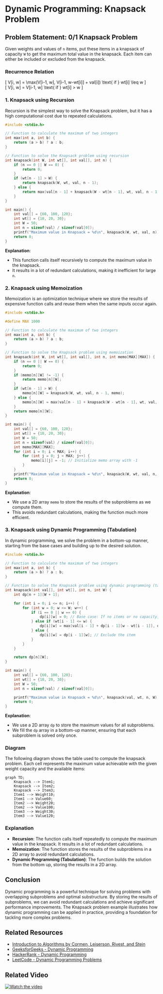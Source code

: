 # Dynamic Programming: Knapsack Problem

## Problem Statement: 0/1 Knapsack Problem

Given weights and values of `n` items, put these items in a knapsack of capacity `W` to get the maximum total value in the knapsack. Each item can either be included or excluded from the knapsack.

### Recurrence Relation

\[ V[i, w] = \max(V[i-1, w], V[i-1, w-wt[i]] + val[i]) \text{ if } wt[i] \leq w \]  
\[ V[i, w] = V[i-1, w] \text{ if } wt[i] > w \]

### 1. Knapsack using Recursion

Recursion is the simplest way to solve the Knapsack problem, but it has a high computational cost due to repeated calculations.

```c
#include <stdio.h>

// Function to calculate the maximum of two integers
int max(int a, int b) {
    return (a > b) ? a : b;
}

// Function to solve the Knapsack problem using recursion
int knapsack(int W, int wt[], int val[], int n) {
    if (n == 0 || W == 0) {
        return 0;
    }
    if (wt[n - 1] > W) {
        return knapsack(W, wt, val, n - 1);
    } else {
        return max(val[n - 1] + knapsack(W - wt[n - 1], wt, val, n - 1), knapsack(W, wt, val, n - 1));
    }
}

int main() {
    int val[] = {60, 100, 120};
    int wt[] = {10, 20, 30};
    int W = 50;
    int n = sizeof(val) / sizeof(val[0]);
    printf("Maximum value in Knapsack = %d\n", knapsack(W, wt, val, n));
    return 0;
}
```

**Explanation**:
- This function calls itself recursively to compute the maximum value in the knapsack.
- It results in a lot of redundant calculations, making it inefficient for large `n`.

### 2. Knapsack using Memoization

Memoization is an optimization technique where we store the results of expensive function calls and reuse them when the same inputs occur again.

```c
#include <stdio.h>

#define MAX 1000

// Function to calculate the maximum of two integers
int max(int a, int b) {
    return (a > b) ? a : b;
}

// Function to solve the Knapsack problem using memoization
int knapsack(int W, int wt[], int val[], int n, int memo[MAX][MAX]) {
    if (n == 0 || W == 0) {
        return 0;
    }
    if (memo[n][W] != -1) {
        return memo[n][W];
    }
    if (wt[n - 1] > W) {
        memo[n][W] = knapsack(W, wt, val, n - 1, memo);
    } else {
        memo[n][W] = max(val[n - 1] + knapsack(W - wt[n - 1], wt, val, n - 1, memo), knapsack(W, wt, val, n - 1, memo));
    }
    return memo[n][W];
}

int main() {
    int val[] = {60, 100, 120};
    int wt[] = {10, 20, 30};
    int W = 50;
    int n = sizeof(val) / sizeof(val[0]);
    int memo[MAX][MAX];
    for (int i = 0; i < MAX; i++) {
        for (int j = 0; j < MAX; j++) {
            memo[i][j] = -1; // Initialize memo array with -1
        }
    }
    printf("Maximum value in Knapsack = %d\n", knapsack(W, wt, val, n, memo));
    return 0;
}
```

**Explanation**:
- We use a 2D array `memo` to store the results of the subproblems as we compute them.
- This avoids redundant calculations, making the function much more efficient.

### 3. Knapsack using Dynamic Programming (Tabulation)

In dynamic programming, we solve the problem in a bottom-up manner, starting from the base cases and building up to the desired solution.

```c
#include <stdio.h>

// Function to calculate the maximum of two integers
int max(int a, int b) {
    return (a > b) ? a : b;
}

// Function to solve the Knapsack problem using dynamic programming (tabulation)
int knapsack(int val[], int wt[], int n, int W) {
    int dp[n + 1][W + 1];

    for (int i = 0; i <= n; i++) {
        for (int w = 0; w <= W; w++) {
            if (i == 0 || w == 0) {
                dp[i][w] = 0; // Base case: If no items or no capacity, value is 0
            } else if (wt[i - 1] <= w) {
                dp[i][w] = max(val[i - 1] + dp[i - 1][w - wt[i - 1]], dp[i - 1][w]); // Include or exclude the item
            } else {
                dp[i][w] = dp[i - 1][w]; // Exclude the item
            }
        }
    }

    return dp[n][W];
}

int main() {
    int val[] = {60, 100, 120};
    int wt[] = {10, 20, 30};
    int W = 50;
    int n = sizeof(val) / sizeof(val[0]);

    printf("Maximum value in Knapsack = %d\n", knapsack(val, wt, n, W));
    return 0;
}
```

**Explanation**:
- We use a 2D array `dp` to store the maximum values for all subproblems.
- We fill the `dp` array in a bottom-up manner, ensuring that each subproblem is solved only once.

### Diagram

The following diagram shows the table used to compute the knapsack problem. Each cell represents the maximum value achievable with the given weight capacity and the available items:

```mermaid
graph TD;
    Knapsack --> Item1;
    Knapsack --> Item2;
    Knapsack --> Item3;
    Item1 --> Weight10;
    Item1 --> Value60;
    Item2 --> Weight20;
    Item2 --> Value100;
    Item3 --> Weight30;
    Item3 --> Value120;
```

### Explanation

- **Recursion**: The function calls itself repeatedly to compute the maximum value in the knapsack. It results in a lot of redundant calculations.
- **Memoization**: The function stores the results of the subproblems in a 2D array to avoid redundant calculations.
- **Dynamic Programming (Tabulation)**: The function builds the solution from the bottom up, storing the results in a 2D array.

## Conclusion

Dynamic programming is a powerful technique for solving problems with overlapping subproblems and optimal substructure. By storing the results of subproblems, we can avoid redundant calculations and achieve significant performance improvements. The Knapsack problem example illustrates how dynamic programming can be applied in practice, providing a foundation for tackling more complex problems.

## Related Resources

- [Introduction to Algorithms by Cormen, Leiserson, Rivest, and Stein](https://mitpress.mit.edu/books/introduction-algorithms)
- [GeeksforGeeks - Dynamic Programming](https://www.geeksforgeeks.org/dynamic-programming/)
- [HackerRank - Dynamic Programming](https://www.hackerrank.com/domains/tutorials/10-days-of-dp)
- [LeetCode - Dynamic Programming Problems](https://leetcode.com/tag/dynamic-programming/)


## Related Video

[![Watch the video](https://img.youtube.com/vi/zRza99HPvkQ/0.jpg)](https://youtu.be/zRza99HPvkQ?si=7VOPb1S3XIKfiTa5)

